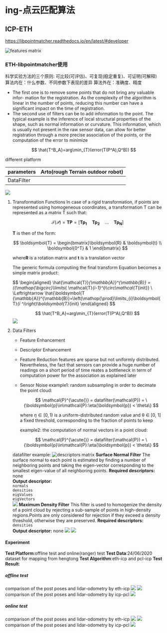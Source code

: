 
# ing-点云匹配算法

## ICP-ETH
https://libpointmatcher.readthedocs.io/en/latest/#developer
 

![features matrix](images/lidar-odometry/libpointmatcher/featuresMatrix.png) 
### ETH-libpointmatcher使用
 

科学实验方法的三个原则: 可比较(可评估)、可复现(稳定重复)、可证明(可解释)
算法内在：什么参数、不同参数下表现的差异
算法外在：准确度、精度
<!-- more -->
- The first one is to remove some points that do not bring any valuable infor-
mation for the registration. As the complexity of the algorithm is linear
in the number of points, reducing this number can have a significant
impact on the time of registration. 
- The second use of filters can be to
add information to the point. The typical example is the inference of
local structural properties of the shape, such as normal information or
curvature. This information, which is usually not present in the raw
sensor data, can allow for better registration through a more precise
association of the points, or the computation of the error to minimize

$$
\hat{T^B_A}=arg\min_{T}(error(T(P^A),Q^B))
$$

different platform 

| parameters | Arto(rough Terrain outdoor robot) |
| :--------- | :-------------------------------- |
| DataFilter |                                   |

 
<!-- #### Data flow of ETH-ICP <br> -->

  <!-- ![](images/lidar-odometry/libpointmatcher/default_icp_chain.svg) -->
  ![](images/lidar-odometry/libpointmatcher/icp_tutorial_reading.gif)
<!-- 
#### Theory of eth-icp algorithm
![](images/lidar-odometry/eth-icp-basic-algorithm.png)
1. Reading and Reference Sources
shapes P are point clouds and can be written in a matrix form with each column a point vector:
$$
\mathcal P = \bold P=[p_1\quad p_2\quad ...\quad p_N]
$$
where $p_i$is a point and N the number of points in the point cloud
Features is an [Eigen matrix](http://eigen.tuxfamily.org/dox/classEigen_1_1Matrix.html) typically containing the coordinates of the points which form the cloud.  Each column corresponds to a point in the cloud.  The rows correspond to the dimensions of the points in homogeneous coordinates.  Homogeneous coordinates are used to allow for translations and rotations.  For 2D point clouds, there will thus be 3 rows and for 4 rows for 3D point clouds. -->

<!-- <img src="images/lidar-odometry/libpointmatcher/featuresMatrix.png" style="float:center" /> -->

1. Transformation Functions
   In case of a rigid transformation, if points are represented using homogeneous coordinates, a transformation T can be represented as a matrix T such that:
   
   $$
   \mathcal T(\mathcal P) = \boldsymbol{TP} = [\boldsymbol{T}\boldsymbol{p_1}\quad \boldsymbol{T}\boldsymbol{p_2}\quad ...\quad \boldsymbol{T}\boldsymbol{p_N}]
   $$

   $\boldsymbol{T}$ is  then of the form:
   
   $$
   \boldsymbol{T} = \begin{bmatrix}\boldsymbol{R} & \boldsymbol{t} \\ \boldsymbol{0^T} & 1       
   \end{bmatrix} 
   $$

   where$\boldsymbol{R}$ is a rotation matrix and $\boldsymbol{t}$ is a translation vector

   The generic formula computiing the final transform Equation becomes a simple matrix product:

   $$
   \begin{aligned}
   \hat{\mathcal{T}}_{\mathbb{A}}^{\mathbb{B}} = ({\mathop{\bigcirc}\limits_{ \mathcal{T}_{i-1}^i)\circ\mathcal{T_{init}} \\ \Leftrightarrow \hat{\boldsymbol{T {\mathbb{A}}^{\mathbb{B}}=\left(\mathop{\prod}\limits_{i}\boldsymbol{T}_{i ^i\right)\boldsymbol{T}_{init}
   \end{aligned}
   $$

   $$
   \hat{T^B_A}=arg\min_{T}(error(T(P^A),Q^B))
   $$
   ![](images/lidar-odometry/eth-icp-flow-graph.png)

2. Data Filters
   - Feature Enhancement
   - Descriptor Enhancement
   - Feature Reduction
     features are sparse but not uniformly distributed. Nevertheless, the fact that sensors can provide a huge number of readings on a short period of time reates a bottleneck in term of computation power for the association as explained later
   - Sensor Noise
     example1:
     random subsampling in order to decimate the point cloud:
     
     $$
     \mathcal{P}^{\acute{}} = datafilter(\mathcal{P}) = \{\boldsymbol{p}\in\mathcal{P}:\eta(\boldsymbol{p}) < \theta\}
     $$
     
     where $\eta\in[0,1)$ is a uniform-distributed random value and θ ∈ [0, 1] a fixed threshold, corresponding to the fraction of points to keep
     
     example2:
     the computation of normal vectors in a point cloud:
     
     $$
     \mathcal{P}^{\acute{}} = datafilter(\mathcal{P}) = \{\boldsymbol{p}\in\mathcal{P}:\eta(\boldsymbol{p}) < \theta\}
     $$

    datafilter example:
    ![descriptors matrix](images/lidar-odometry/libpointmatcher/descriptorsMatrix.png)
    **Surface Normal Filter**
    The surface normal to each point is estimated by finding a number of neighboring points and taking the eigen-vector corresponding to the smallest eigen-value of all neighboring points.
    __Required descriptors:__ none   
    __Output descriptor:__   
    `normals`  
    `densities`  
    `eigValues`  
    `eigVectors`  
    ![](images/lidar-odometry/libpointmatcher/orient_norm.png)
    **Maximum Density Filter**
    This filter is used to homogenize the density of a point cloud by rejecting a sub-sample of points in high-density regions.Points are only considered for rejection if they exceed a density threshold, otherwise they are preserved.
    __Required descriptors:__ `densities`   
    __Output descriptor:__ none 
    ![](images/lidar-odometry/libpointmatcher/max_dens_before.png)
    ![](images/lidar-odometry/libpointmatcher/max_dens_after.png)



#### Experiment
__Test Platform__:offline test and online(ranger) test
__Test Data__:24/06/2020 dataset for mapping from hengtong
__Test Algorithm__:eth-icp and pcl-icp
__Test Result__: 
##### offline test
comparison of the post poses and lidar-odometry by eth-icp
![](images/lidar-odometry/regis_icp_eth.png)
![](images/lidar-odometry/regis_icp_eth.png)
comparison of the post poses and lidar-odometry by icp-pcl
![](images/lidar-odometry/regis_icp_pcl.png)
##### online test
comparison of the post poses and lidar-odometry by eth-icp
![](images/lidar-odometry/ranger_icp_eth1.mp4.gif)
![](images/lidar-odometry/regis_icp_eth_filter1.png)
comparison of the post poses and lidar-odometry by icp-pcl
![](images/lidar-odometry/ranger_icp_pcl.png)